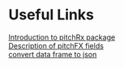 # Useful Links

[Introduction to pitchRx package](http://cpsievert.github.io/pitchRx/)  
[Description of pitchFX fields](https://fastballs.wordpress.com/2007/08/02/glossary-of-the-gameday-pitch-fields/)  
[convert data frame to json](http://stackoverflow.com/a/31194171)  


